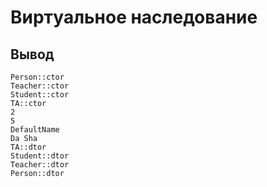 # Виртуальное наследование
## Вывод
```
Person::ctor
Teacher::ctor
Student::ctor
TA::ctor
2
5
DefaultName
Da Sha
TA::dtor
Student::dtor
Teacher::dtor
Person::dtor
```
